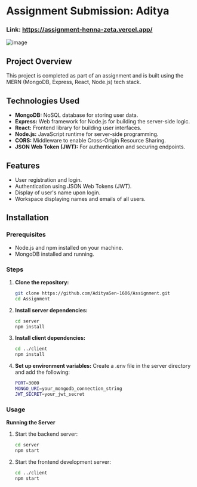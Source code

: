 # Assignment Submission: Aditya

### Link: https://assignment-henna-zeta.vercel.app/

![image](https://github.com/AdityaSen-1606/Assignment/assets/76251309/db483911-d5f0-4428-89b7-83765ba91a62)


## Project Overview

This project is completed as part of an assignment and is built using the MERN (MongoDB, Express, React, Node.js) tech stack.

## Technologies Used

- **MongoDB:** NoSQL database for storing user data.
- **Express:** Web framework for Node.js for building the server-side logic.
- **React:** Frontend library for building user interfaces.
- **Node.js:** JavaScript runtime for server-side programming.
- **CORS:** Middleware to enable Cross-Origin Resource Sharing.
- **JSON Web Token (JWT):** For authentication and securing endpoints.

## Features

- User registration and login.
- Authentication using JSON Web Tokens (JWT).
- Display of user's name upon login.
- Workspace displaying names and emails of all users.

## Installation

### Prerequisites

- Node.js and npm installed on your machine.
- MongoDB installed and running.

### Steps

1. **Clone the repository:**

   ```sh
   git clone https://github.com/AdityaSen-1606/Assignment.git
   cd Assignment
2. **Install server dependencies:**
   ```sh
   cd server
   npm install
3. **Install client dependencies:**
   ```sh
   cd ../client
   npm install
4. **Set up environment variables:**
   Create a .env file in the server directory and add the following:
   ```sh
   PORT=3000
   MONGO_URI=your_mongodb_connection_string
   JWT_SECRET=your_jwt_secret

### Usage

**Running the Server**

1. Start the backend server:
   ```sh
   cd server
   npm start

2. Start the frontend development server:
   ```sh
   cd ../client
   npm start
